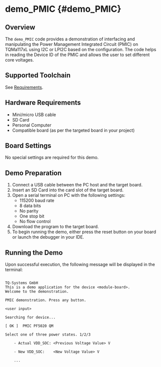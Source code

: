 demo_PMIC {#demo_PMIC}
=========

## Overview
The `demo_PMIC` code provides a demonstration of interfacing and manipulating the Power Management Integrated Circuit (PMIC) on TQMa117xL using I2C or LPI2C based on the configuration. The code helps in reading the Device ID of the PMIC and allows the user to set different core voltages.

## Supported Toolchain
See [Requirements](../../README.md#requirements).

## Hardware Requirements
- Mini/micro USB cable
- SD Card
- Personal Computer
- Compatible board (as per the targeted board in your project)

## Board Settings
No special settings are required for this demo.

## Demo Preparation
1. Connect a USB cable between the PC host and the target board.
2. Insert an SD Card into the card slot of the target board.
3. Open a serial terminal on PC with the following settings:
   - 115200 baud rate
   - 8 data bits
   - No parity
   - One stop bit
   - No flow control
4. Download the program to the target board.
5. To begin running the demo, either press the reset button on your board or launch the debugger in your IDE.

## Running the Demo
Upon successful execution, the following message will be displayed in the terminal:

```

TQ-Systems GmbH
This is a demo application for the device <module-board>.
Welcome to the demonstration.

PMIC demonstration. Press any button.

<user input>

Searching for device...

[ OK ]	PMIC PF5020 QM

Select one of three power states. 1/2/3

    - Actual VDD_SOC: <Previous Voltage Value> V

    - New VDD_SOC:    <New Voltage Value> V

    ...

```
